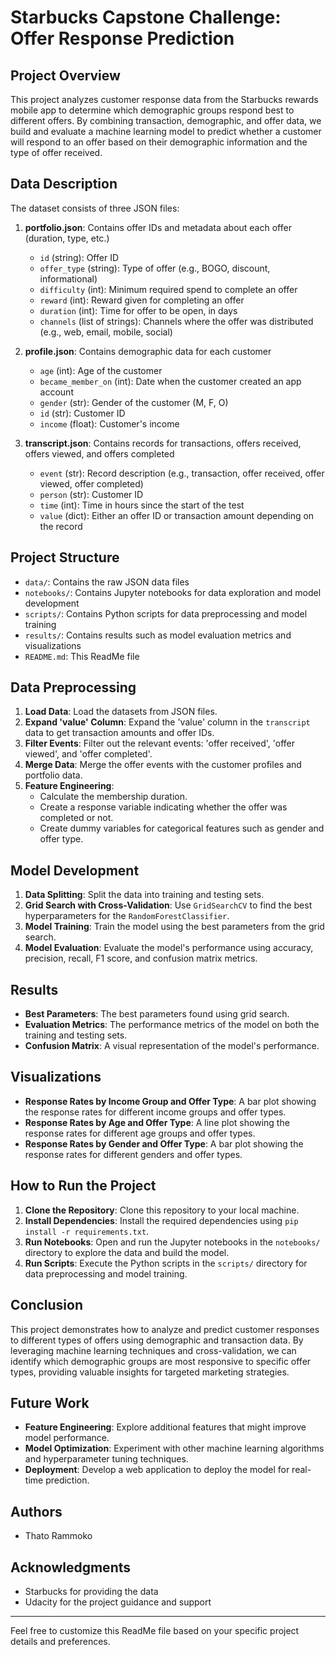 # Starbucks Capstone Challenge: Offer Response Prediction

## Project Overview

This project analyzes customer response data from the Starbucks rewards mobile app to determine which demographic groups respond best to different offers. By combining transaction, demographic, and offer data, we build and evaluate a machine learning model to predict whether a customer will respond to an offer based on their demographic information and the type of offer received.

## Data Description

The dataset consists of three JSON files:

1. **portfolio.json**: Contains offer IDs and metadata about each offer (duration, type, etc.)
   - `id` (string): Offer ID
   - `offer_type` (string): Type of offer (e.g., BOGO, discount, informational)
   - `difficulty` (int): Minimum required spend to complete an offer
   - `reward` (int): Reward given for completing an offer
   - `duration` (int): Time for offer to be open, in days
   - `channels` (list of strings): Channels where the offer was distributed (e.g., web, email, mobile, social)

2. **profile.json**: Contains demographic data for each customer
   - `age` (int): Age of the customer
   - `became_member_on` (int): Date when the customer created an app account
   - `gender` (str): Gender of the customer (M, F, O)
   - `id` (str): Customer ID
   - `income` (float): Customer's income

3. **transcript.json**: Contains records for transactions, offers received, offers viewed, and offers completed
   - `event` (str): Record description (e.g., transaction, offer received, offer viewed, offer completed)
   - `person` (str): Customer ID
   - `time` (int): Time in hours since the start of the test
   - `value` (dict): Either an offer ID or transaction amount depending on the record

## Project Structure

- `data/`: Contains the raw JSON data files
- `notebooks/`: Contains Jupyter notebooks for data exploration and model development
- `scripts/`: Contains Python scripts for data preprocessing and model training
- `results/`: Contains results such as model evaluation metrics and visualizations
- `README.md`: This ReadMe file

## Data Preprocessing

1. **Load Data**: Load the datasets from JSON files.
2. **Expand 'value' Column**: Expand the 'value' column in the `transcript` data to get transaction amounts and offer IDs.
3. **Filter Events**: Filter out the relevant events: 'offer received', 'offer viewed', and 'offer completed'.
4. **Merge Data**: Merge the offer events with the customer profiles and portfolio data.
5. **Feature Engineering**:
   - Calculate the membership duration.
   - Create a response variable indicating whether the offer was completed or not.
   - Create dummy variables for categorical features such as gender and offer type.

## Model Development

1. **Data Splitting**: Split the data into training and testing sets.
2. **Grid Search with Cross-Validation**: Use `GridSearchCV` to find the best hyperparameters for the `RandomForestClassifier`.
3. **Model Training**: Train the model using the best parameters from the grid search.
4. **Model Evaluation**: Evaluate the model's performance using accuracy, precision, recall, F1 score, and confusion matrix metrics.

## Results

- **Best Parameters**: The best parameters found using grid search.
- **Evaluation Metrics**: The performance metrics of the model on both the training and testing sets.
- **Confusion Matrix**: A visual representation of the model's performance.

## Visualizations

- **Response Rates by Income Group and Offer Type**: A bar plot showing the response rates for different income groups and offer types.
- **Response Rates by Age and Offer Type**: A line plot showing the response rates for different age groups and offer types.
- **Response Rates by Gender and Offer Type**: A bar plot showing the response rates for different genders and offer types.

## How to Run the Project

1. **Clone the Repository**: Clone this repository to your local machine.
2. **Install Dependencies**: Install the required dependencies using `pip install -r requirements.txt`.
3. **Run Notebooks**: Open and run the Jupyter notebooks in the `notebooks/` directory to explore the data and build the model.
4. **Run Scripts**: Execute the Python scripts in the `scripts/` directory for data preprocessing and model training.

## Conclusion

This project demonstrates how to analyze and predict customer responses to different types of offers using demographic and transaction data. By leveraging machine learning techniques and cross-validation, we can identify which demographic groups are most responsive to specific offer types, providing valuable insights for targeted marketing strategies.

## Future Work

- **Feature Engineering**: Explore additional features that might improve model performance.
- **Model Optimization**: Experiment with other machine learning algorithms and hyperparameter tuning techniques.
- **Deployment**: Develop a web application to deploy the model for real-time prediction.

## Authors

- Thato Rammoko

## Acknowledgments

- Starbucks for providing the data
- Udacity for the project guidance and support

---

Feel free to customize this ReadMe file based on your specific project details and preferences.
